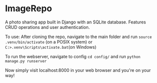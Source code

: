 # ImageRepo

A photo sharing app built in Django with an SQLite database. Features CRUD operations and user authentication.

To use: After cloning the repo, navigate to the main folder and run `source .venv/bin/activate` (on a POSIX system) or `C:>.venv\Scripts\activate.bat`(on Windows)


To run the webserver, navigate to config `cd config/` and run `python manage.py runserver`

Now simply visit localhost:8000 in your web browser and you're on your way!
